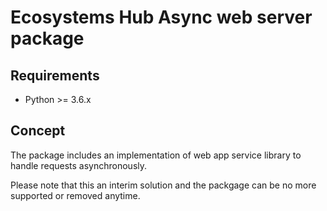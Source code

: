 # Ecosystems Hub Async web server package

## Requirements
- Python >= 3.6.x

## Concept
The package includes an implementation of web app service library to handle requests asynchronously.

Please note that this an interim solution and the packgage can be no more supported or removed anytime.